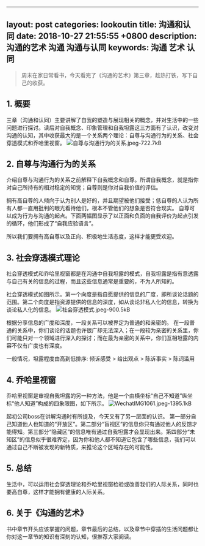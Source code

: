 ﻿---

layout: post
categories: lookoutin
title: 沟通和认同
date: 2018-10-27 21:55:55 +0800
description: 沟通的艺术 沟通 沟通与认同
keywords: 沟通 艺术 认同
---

> 周末在家日常看书，今天看完了《沟通的艺术》第三章，趁热打铁，写下自己的收获。

## 1. 概要
三章（沟通和认同）主要讲解了自我的塑造与展现相关的概念，并对生活中的一些问题进行探讨。读后对自我概念、印象管理和自我坦露这三方面有了认识，改变对沟通的认知，其中收获最大的是一个关系两个理论：自尊与沟通行为的关系、社会穿透模式和乔哈里视窗。
![自尊与沟通行为的关系.jpeg-722.7kB][1]
## 2. 自尊与沟通行为的关系
介绍自尊与沟通行为的关系之前解释下自我概念和自尊。所谓自我概念，就是指你对自己所持有的相对稳定的知觉；自尊则是你对自我价值的评估。

拥有高自尊的人倾向于认为别人是好的，并且期望被他们接受；低自尊的人认为所有人都一直用批判的眼光看待他们，根本不管他们的想象是否符合现实。
自尊可以成为行为与沟通的起点。下面两幅图显示了以正面和负面的自我评价为起点引发的循环，他们形成了“自我应验语言”。


所以我们要拥有高自尊以及正向、积极地生活态度，这样才能更受欢迎。

## 3. 社会穿透模式理论
社会穿透模式和乔哈里视窗都是在沟通中自我坦露的模式，自我坦露是指有意透露与自己有关的信息的过程，而且这些信息通常是重要的，不为人所知的。

社会穿透模式如图所示。第一个向度是指自愿提供的信息的广度，即所谈论话题的范围。第二个向度是指资源提供的信息的深度，如从谈论非私人化的信息，转换为谈论私人化的信息。
![社会穿透模式.jpeg-900.5kB][2]

根据分享信息的广度和深度，一段关系可以被界定为普通的和亲密的。
在一段普通的关系中，你们谈论的话题也许很广却无法深入；在一段较为亲密的关系里，你们可能只对一个领域进行深入的探讨；而在最为亲密的关系中，你们互相坦露的内容不仅有广度也有深度。

一般情况，坦露程度由高到低排序:
倾诉感受 > 给出观点 > 陈诉事实 > 陈词滥用

## 4. 乔哈里视窗
乔哈里视窗是审视自我坦露的另一种方法，他是一个由横坐标“自己不知道”纵坐标“他人知道”构成的四象限图，如下所示。
![WechatIMG1061.jpeg-1395.1kB][3]

起初公司boss在讲解沟通时有所提及，今天又有了另一层面的认识。
第一部分自己知道他人也知道的“开放区”。第二部分“盲视区”的信息你只有通过他人的反馈才能得知。第三部分“隐藏区”的信息唯有通过自我坦露才会显现出来。第四部分“未知区”的信息似乎很难界定，因为你和他人都不知道它包含了哪些信息，我们可以通过自己不断被发现的新特质，来推论这个区域存在的可能性。


## 5. 总结
生活中，可以运用社会穿透理论和乔哈里视窗检验或改善我们的人际关系，同时也要高自尊，这样才能拥有健康的人际关系。

## 6. 关于《沟通的艺术》
书中章节开头应该掌握的问题，章节最后的总结，以及章节中穿插的生活问题都让你对这一章节的知识有深刻的认知，很推荐大家阅读。


  [1]: http://static.zybuluo.com/Bo-Bo/wt5cuajv97ljj68lxwhsu60k/%E8%87%AA%E5%B0%8A%E4%B8%8E%E6%B2%9F%E9%80%9A%E8%A1%8C%E4%B8%BA%E7%9A%84%E5%85%B3%E7%B3%BB.jpeg
  [2]: http://static.zybuluo.com/Bo-Bo/flohv2ps331evp9zgk5exuzv/%E7%A4%BE%E4%BC%9A%E7%A9%BF%E9%80%8F%E6%A8%A1%E5%BC%8F.jpeg
  [3]: http://static.zybuluo.com/Bo-Bo/vj6ocvluf1eync049ly0nge2/WechatIMG1061.jpeg
